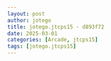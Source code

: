 ```yaml
---
layout: post
author: jotego
title: jotego.jtcps15 - d893f72
date: 2025-03-01
categories: [Arcade, jtcps15]
tags: [jotego.jtcps15]
---
```


